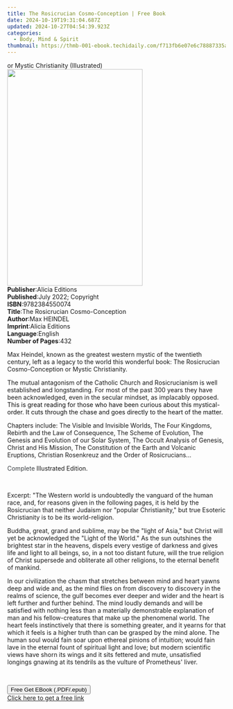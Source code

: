 ```yaml
---
title: The Rosicrucian Cosmo-Conception | Free Book
date: 2024-10-19T19:31:04.687Z
updated: 2024-10-27T04:54:39.923Z
categories:
  - Body, Mind & Spirit
thumbnail: https://thmb-001-ebook.techidaily.com/f713fb6e07e6c78887335a282aa6d0b96b0c30ebc87c3e230566b1c557eaabf4.jpg
---
```

<main id="book-container">
  <div class="flex flex-col">
    <div class="book-brief flex-1 py-6 px-4 sm:p-6 md:py-10 md:px-8">
      <!-- brief-->
      <div class="book-brief-main">or Mystic Christianity (Illustrated)</div>
    </div>
    <div
      class="book-meta-info flex-1 grid gap-4 col-start-1 col-end-3 row-start-1 sm:mb-6 sm:grid-cols-4 lg:gap-6 lg:col-start-2 lg:row-end-6 lg:row-span-6 lg:mb-0"
    >
      <div
        class="book-meta-info-left place-content-center mt-4 p-4 text-sm leading-6 col-start-2 col-span-2 dark:text-slate-400"
      >
        <img
          class="w-full h-500 object-cover rounded-lg sm:h-255 sm:col-span-2 lg:col-span-full"
          src="https://img-001-ebook.techidaily.com/7827ded812fd9053209bcaaa31f11865a53fdee9e90aa6d10bb1e30e4bebca51.jpg"
          alt=""
          width="312"
          height="500"
        />
      </div>
      <div
        class="book-meta-info-right mt-2 col-start-1 row-start-2 col-span-3 self-center"
      >
        <!-- meta data  -->
        <div class="flex flex-col px-4 md:px-8">
          <div class="flex-1">
            <strong>Publisher</strong>:<span class="px-2">Alicia Editions</span>
          </div>
          <div class="flex-1">
            <strong>Published</strong>:<span class="px-2"
              >July 2022; Copyright</span
            >
          </div>
          <div class="flex-1">
            <strong>ISBN</strong>:<span class="px-2">9782384550074</span>
          </div>
          <div class="flex-1">
            <strong>Title</strong>:<span class="px-2"
              >The Rosicrucian Cosmo-Conception</span
            >
          </div>
          <div class="flex-1">
            <strong>Author</strong>:<span class="px-2">Max HEINDEL</span>
          </div>
          <div class="flex-1">
            <strong>Imprint</strong>:<span class="px-2">Alicia Editions</span>
          </div>
          <div class="flex-1">
            <strong>Language</strong>:<span class="px-2">English</span>
          </div>
          <div class="flex-1">
            <strong>Number of Pages</strong>:<span class="px-2">432</span>
          </div>
        </div>
      </div>
    </div>
    <div class="book-description flex-1 py-6 px-4 sm:p-6 md:py-10 md:px-8">
      <div class="book-description-main">
        <div accordion-content="" id="description">
          <p class="ql-align-justify">
            Max Heindel, known as the greatest western mystic of the twentieth
            century, left as a legacy to the world this wonderful book: The
            Rosicrucian Cosmo-Conception or Mystic Christianity.&nbsp;
          </p>
          <p class="ql-align-justify">
            The mutual antagonism of the Catholic Church and Rosicrucianism is
            well established and longstanding. For most of the past 300 years
            they have been acknowledged, even in the secular mindset, as
            implacably opposed.
            <span style="color: rgb(14, 14, 14)"
              >This is great reading for those who have been curious about this
              mystical-order. It cuts through the chase and goes directly to the
              heart of the matter.&nbsp;</span
            >
          </p>
          <p class="ql-align-justify">
            Chapters include: The Visible and Invisible Worlds, The Four
            Kingdoms, Rebirth and the Law of Consequence, The Scheme of
            Evolution, The Genesis and Evolution of our Solar System, The Occult
            Analysis of Genesis, Christ and His Mission, The Constitution of the
            Earth and Volcanic Eruptions, Christian Rosenkreuz and the Order of
            Rosicrucians...
          </p>
          <p class="ql-align-justify">
            <span style="color: rgb(60, 64, 68)">Complete </span>Illustrated
            Edition.
          </p>
          <p class="ql-align-justify"><br /></p>
          <p class="ql-align-justify">
            Excerpt: "The Western world is undoubtedly the vanguard of the human
            race, and, for reasons given in the following pages, it is held by
            the Rosicrucian that neither Judaism nor "popular Christianity," but
            true Esoteric Christianity is to be its world-religion.
          </p>
          <p class="ql-align-justify">
            Buddha, great, grand and sublime, may be the "light of Asia," but
            Christ will yet be acknowledged the "Light of the World." As the sun
            outshines the brightest star in the heavens, dispels every vestige
            of darkness and gives life and light to all beings, so, in a not too
            distant future, will the true religion of Christ supersede and
            obliterate all other religions, to the eternal benefit of mankind.
          </p>
          <p class="ql-align-justify">
            In our civilization the chasm that stretches between mind and heart
            yawns deep and wide and, as the mind flies on from discovery to
            discovery in the realms of science, the gulf becomes ever deeper and
            wider and the heart is left further and further behind. The mind
            loudly demands and will be satisfied with nothing less than a
            materially demonstrable explanation of man and his fellow-creatures
            that make up the phenomenal world. The heart feels instinctively
            that there is something greater, and it yearns for that which it
            feels is a higher truth than can be grasped by the mind alone. The
            human soul would fain soar upon ethereal pinions of intuition; would
            fain lave in the eternal fount of spiritual light and love; but
            modern scientific views have shorn its wings and it sits fettered
            and mute, unsatisfied longings gnawing at its tendrils as the
            vulture of Prometheus' liver.&nbsp;
          </p>
          <p><br /></p>
        </div>
        <div class="accordion-fader"></div>
      </div>
    </div>
    <div class="book-excerpts flex-1 py-6 px-4 sm:p-6 md:py-10 md:px-8"></div>
    <div
      class="book-about-author flex-1 py-6 px-4 sm:p-6 md:py-10 md:px-8"
    ></div>
    <div class="book-free-get flex-1 py-6 px-4 sm:p-6 md:py-10 md:px-8">
      <button
        id="btn-free-get"
        class="bg-blue-500 hover:bg-blue-700 text-white font-bold py-2 px-4 rounded"
      >
        Free Get EBook (.PDF/.epub)
      </button>
      <div id="countdown-display" class="px-2 text-lg mt-2"></div>
      <a
        id="free-link"
        class="hidden bg-blue-500 hover:bg-blue-700 text-white font-bold py-2 px-4 rounded"
        href="https://www.ebooks.com/en-us/book/210642387/the-rosicrucian-cosmo-conception/max-heindel/"
        target="_blank"
        >Click here to get a free link</a
      >
    </div>
    <script>
      let countdownTime = 0;
      let countdownInterval = null;
      document
        .getElementById('btn-free-get')
        .addEventListener('click', startCountdown);
      function startCountdown() {
        countdownTime = new Date().getTime() + 60000 * 3;
        countdownInterval = setInterval(updateCountdown, 1000);
        document.getElementById('btn-free-get').disabled = true;
        document
          .getElementById('btn-free-get')
          .classList.add('bg-gray-500', 'cursor-not-allowed');
      }
      function updateCountdown() {
        let currentTime = new Date().getTime();
        let timeLeft = countdownTime - currentTime;
        let secondsLeft = Math.floor(timeLeft / 1000);
        document.getElementById('countdown-display').innerHTML =
          `Remaining time: ${secondsLeft} seconds.`;
        if (secondsLeft <= 0) {
          clearInterval(countdownInterval);
          document.getElementById('btn-free-get').classList.add('hidden');
          document.getElementById('free-link').classList.remove('hidden');
          document.getElementById('countdown-display').innerHTML = '';
        }
      }
    </script>
  </div>
</main>

<ins class="adsbygoogle"
      style="display:block"
      data-ad-client="ca-pub-7571918770474297"
      data-ad-slot="8358498916"
      data-ad-format="auto"
      data-full-width-responsive="true"></ins>
    